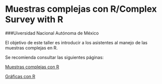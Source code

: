 # Muestras complejas con R/Complex Survey with R
###Uiversidad Nacional Autónoma de México

El objetivo de este taller es introducir a los asistentes al manejo de las muestras complejas en R.


Se recomienda consultar las siguientes páginas:

[Muestras complejas con R](http://rpubs.com/jcms2665/ComplexSurvey)


[Gráficas con R](http://rpubs.com/jcms2665/GraphsR)

